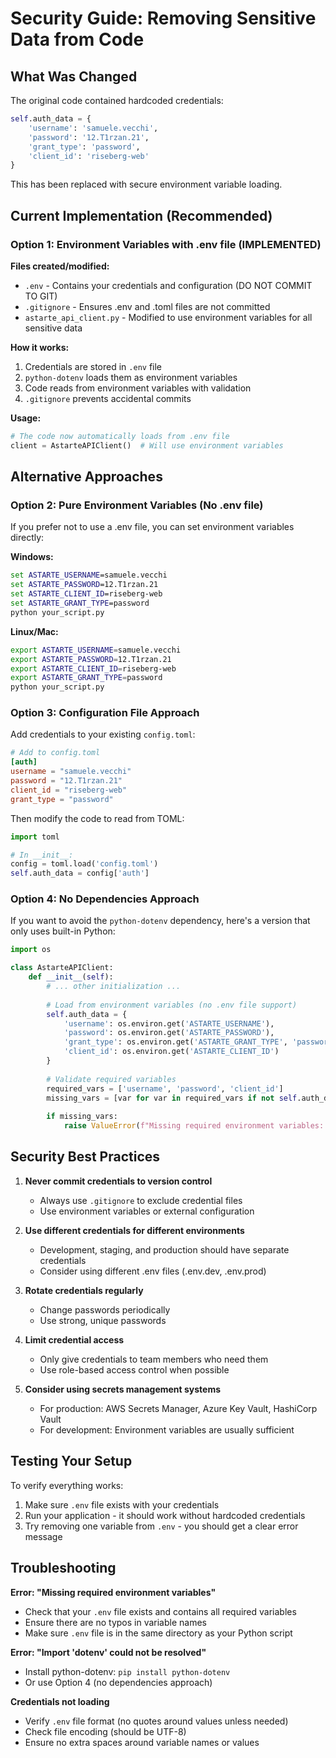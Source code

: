 # Security Guide: Removing Sensitive Data from Code

## What Was Changed

The original code contained hardcoded credentials:
```python
self.auth_data = {
    'username': 'samuele.vecchi',
    'password': '12.T1rzan.21',
    'grant_type': 'password',
    'client_id': 'riseberg-web'
}
```

This has been replaced with secure environment variable loading.

## Current Implementation (Recommended)

### Option 1: Environment Variables with .env file (IMPLEMENTED)

**Files created/modified:**
- `.env` - Contains your credentials and configuration (DO NOT COMMIT TO GIT)
- `.gitignore` - Ensures .env and .toml files are not committed
- `astarte_api_client.py` - Modified to use environment variables for all sensitive data

**How it works:**
1. Credentials are stored in `.env` file
2. `python-dotenv` loads them as environment variables
3. Code reads from environment variables with validation
4. `.gitignore` prevents accidental commits

**Usage:**
```python
# The code now automatically loads from .env file
client = AstarteAPIClient()  # Will use environment variables
```

## Alternative Approaches

### Option 2: Pure Environment Variables (No .env file)

If you prefer not to use a .env file, you can set environment variables directly:

**Windows:**
```cmd
set ASTARTE_USERNAME=samuele.vecchi
set ASTARTE_PASSWORD=12.T1rzan.21
set ASTARTE_CLIENT_ID=riseberg-web
set ASTARTE_GRANT_TYPE=password
python your_script.py
```

**Linux/Mac:**
```bash
export ASTARTE_USERNAME=samuele.vecchi
export ASTARTE_PASSWORD=12.T1rzan.21
export ASTARTE_CLIENT_ID=riseberg-web
export ASTARTE_GRANT_TYPE=password
python your_script.py
```

### Option 3: Configuration File Approach

Add credentials to your existing `config.toml`:

```toml
# Add to config.toml
[auth]
username = "samuele.vecchi"
password = "12.T1rzan.21"
client_id = "riseberg-web"
grant_type = "password"
```

Then modify the code to read from TOML:
```python
import toml

# In __init__:
config = toml.load('config.toml')
self.auth_data = config['auth']
```

### Option 4: No Dependencies Approach

If you want to avoid the `python-dotenv` dependency, here's a version that only uses built-in Python:

```python
import os

class AstarteAPIClient:
    def __init__(self):
        # ... other initialization ...
        
        # Load from environment variables (no .env file support)
        self.auth_data = {
            'username': os.environ.get('ASTARTE_USERNAME'),
            'password': os.environ.get('ASTARTE_PASSWORD'),
            'grant_type': os.environ.get('ASTARTE_GRANT_TYPE', 'password'),
            'client_id': os.environ.get('ASTARTE_CLIENT_ID')
        }
        
        # Validate required variables
        required_vars = ['username', 'password', 'client_id']
        missing_vars = [var for var in required_vars if not self.auth_data[var]]
        
        if missing_vars:
            raise ValueError(f"Missing required environment variables: {missing_vars}")
```

## Security Best Practices

1. **Never commit credentials to version control**
   - Always use `.gitignore` to exclude credential files
   - Use environment variables or external configuration

2. **Use different credentials for different environments**
   - Development, staging, and production should have separate credentials
   - Consider using different .env files (.env.dev, .env.prod)

3. **Rotate credentials regularly**
   - Change passwords periodically
   - Use strong, unique passwords

4. **Limit credential access**
   - Only give credentials to team members who need them
   - Use role-based access control when possible

5. **Consider using secrets management systems**
   - For production: AWS Secrets Manager, Azure Key Vault, HashiCorp Vault
   - For development: Environment variables are usually sufficient

## Testing Your Setup

To verify everything works:

1. Make sure `.env` file exists with your credentials
2. Run your application - it should work without hardcoded credentials
3. Try removing one variable from `.env` - you should get a clear error message

## Troubleshooting

**Error: "Missing required environment variables"**
- Check that your `.env` file exists and contains all required variables
- Ensure there are no typos in variable names
- Make sure `.env` file is in the same directory as your Python script

**Error: "Import 'dotenv' could not be resolved"**
- Install python-dotenv: `pip install python-dotenv`
- Or use Option 4 (no dependencies approach)

**Credentials not loading**
- Verify `.env` file format (no quotes around values unless needed)
- Check file encoding (should be UTF-8)
- Ensure no extra spaces around variable names or values
